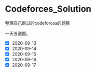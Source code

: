 # Codeforces_Solution
整理自己刷过的codeforces的题目

一天五道题。

- [x] 2020-09-13
- [x] 2020-09-14
- [x] 2020-09-15
- [x] 2020-09-16
- [x] 2020-09-17
